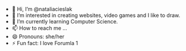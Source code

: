- 👋 Hi, I’m @nataliacieslak
- 👀 I’m interested in creating websites, video games and I like to draw.
- 🌱 I’m currently learning Computer Science.
- 📫 How to reach me ...
- 😄 Pronouns: she/her
- ⚡ Fun fact: I love Forumla 1

<!---
nataliacieslak/nataliacieslak is a ✨ special ✨ repository because its `README.md` (this file) appears on your GitHub profile.
You can click the Preview link to take a look at your changes.
--->
